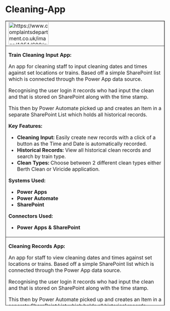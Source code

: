 # Cleaning-App
<table style="border-collapse: collapse; width: 100%; height: 898px;" border="1">
<tbody>
<tr style="height: 55px;">
<td style="width: 100%; height: 55px;"><img src="https://www.complaintsdepartment.co.uk/image/1251/600/govia-thameslink-railway.jpg" alt="https://www.complaintsdepartment.co.uk/image/1251/600/govia-thameslink-railway.jpg" width="127" height="71" /></td>
</tr>
<tr style="height: 375px;">
<td style="width: 100%; height: 375px;">
<p><strong>Train Cleaning Input App:</strong></p>
<p>An app for cleaning staff to input cleaning dates and times against set locations or trains. Based off a simple SharePoint list which is connected through the Power App data source.</p>
<p>Recognising the user login it records who had input the clean and that is stored on SharePoint along with the time stamp.</p>
<p>This then by Power Automate picked up and creates an Item in a separate SharePoint List which holds all historical records.</p>
<p><strong>Key Features:</strong></p>
<ul>
<li><strong>Cleaning Input:</strong> Easily create new records with a click of a button as the Time and Date is automatically recorded.</li>
<li><strong>Historical Records:</strong> View all historical clean records and search by train type.</li>
<li><strong>Clean Types:</strong> Choose between 2 different clean types either Berth Clean or Viricide application.</li>
</ul>
<p><strong>Systems Used:</strong></p>
<ul>
<li><strong>Power Apps</strong></li>
<li><strong>Power Automate</strong></li>
<li><strong>SharePoint</strong></li>
</ul>
<p><strong>Connectors Used:</strong></p>
<ul>
<li><strong>Power Apps &amp; SharePoint</strong></li>
</ul>
</td>
</tr>
<tr>
<td style="width: 100%;">
<p><strong>Cleaning Records App:</strong></p>
<p>An app for staff to view cleaning dates and times against set locations or trains. Based off a simple SharePoint list which is connected through the Power App data source.</p>
<p>Recognising the user login it records who had input the clean and that is stored on SharePoint along with the time stamp.</p>
<p>This then by Power Automate picked up and creates an Item in a separate SharePoint List which holds all historical records.</p>
<p><strong>Key Features:</strong></p>
<ul>
<li><strong>Historical Records:</strong> View all historical clean records and search by train type.</li>
<li><strong>Clean Types:</strong> Choose between 2 different clean types either Berth Clean or Viricide application.</li>
</ul>
<p><strong>Systems Used:</strong></p>
<ul>
<li><strong>Power Apps</strong></li>
<li><strong>Power Automate</strong></li>
<li><strong>SharePoint</strong></li>
</ul>
<p><strong>Connectors Used:</strong></p>
<ul>
<li><strong>Power Apps &amp; SharePoint</strong></li>
</ul>
</td>
</tr>
<tr style="height: 46px;">
<td style="width: 100%; height: 46px;">
<p><strong>Legal Notice</strong></p>
</td>
</tr>
<tr style="height: 422px;">
<td style="width: 100%; height: 422px;">
<p>This app template is provided under the&nbsp;<a href="https://github.com/OfficeDev/microsoft-teams-company-communicator-app/blob/master/LICENSE">MIT License</a>&nbsp;terms. In addition to these terms, by using this app template you agree to the following:</p>
<ul>
<li>
<p>You, not Govia Thameslink Railway, will license the use of your app to users or organization.</p>
</li>
<li>
<p>This app template is not intended to substitute your own regulatory due diligence or make you or your app compliant with respect to any applicable regulations, including but not limited to privacy, healthcare, employment, or financial regulations.</p>
</li>
<li>
<p>You are responsible for complying with all applicable privacy and security regulations including those related to use, collection and handling of any personal data by your app. This includes complying with all internal privacy and security policies of your organization if your app is developed to be sideloaded internally within your organization. Where applicable, you may be responsible for data related incidents or data subject requests for data collected through your app.</p>
</li>
<li>
<p>Any trademarks or registered trademarks of Govia Thameslink Railway in the United Kingdom and/or other countries and logos included in this repository are the property of Microsoft, and the license for this project does not grant you rights to use any Govia Thameslink Railway names, logos or trademarks outside of this repository.</p>
</li>
</ul>
<p>&nbsp;</p>
</td>
</tr>
</tbody>
</table>
